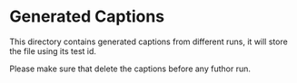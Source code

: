 # Generated Captions

This directory contains generated captions from different runs, it will store the file using its test id.

Please make sure that delete the captions before any futhor run.